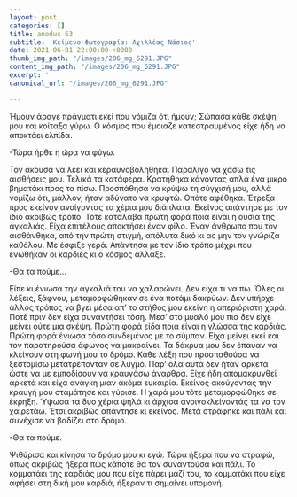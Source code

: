 ```yaml
---
layout: post
categories: []
title: anodus 63
subtitle: 'Κείμενο-Φωτογραφία: Αχιλλέας Νάσιος'
date: 2021-06-01 22:00:00 +0000
thumb_img_path: "/images/206_mg_6291.JPG"
content_img_path: "/images/206_mg_6291.JPG"
excerpt: ''
canonical_url: "/images/206_mg_6291.JPG"

---
```

Ήμουν άραγε πράγματι εκεί που νόμιζα ότι ήμουν; Σώπασα κάθε σκέψη μου και κοίταξα γύρω. Ο κόσμος που έμοιαζε κατεστραμμένος είχε ήδη να αποκτάει ελπίδα.

\-Τώρα ήρθε η ώρα να φύγω.

Τον άκουσα να λέει και κεραυνοβολήθηκα. Παραλίγο να χάσω τις αισθήσεις μου. Τελικά τα κατάφερα. Κρατήθηκα κάνοντας απλά ένα μικρό βηματάκι προς τα πίσω. Προσπάθησα να κρύψω τη σύγχισή μου, αλλά νομίζω ότι, μάλλον, ήταν αδύνατο να κρυφτώ. Οπότε αφέθηκα. Έτρεξα προς εκείνον ανοίγοντας τα χέρια μου διάπλατα. Εκείνος απάντησε με τον ίδιο ακριβώς τρόπο. Τότε κατάλαβα πρώτη φορά ποια είναι η ουσία της αγκαλιάς. Είχα επιτέλους αποκτήσει έναν φίλο. Έναν άνθρωπο που τον αισθάνθηκα, από την πρώτη στιγμή, απόλυτα δικό κι ας μην τον γνώριζα καθόλου. Με έσφιξε γερά. Απάντησα με τον ίδιο τρόπο μέχρι που ενωθήκαν οι καρδιές κι ο κόσμος άλλαξε.

\-Θα τα πούμε…

Είπε κι ένιωσα την αγκαλιά του να χαλαρώνει. Δεν είχα τι να πω. Όλες οι λέξεις, ξάφνου, μεταμορφώθηκαν σε ένα ποτάμι δακρύων. Δεν υπήρχε άλλος τρόπος να βγει μέσα απ’ το στήθος μου εκείνη η απεριόριστη χαρά. Ποτέ πριν δεν είχα συναντήσει τόση. Μεσ’ στο μυαλό μου πια δεν είχε μείνει ούτε μια σκέψη. Πρώτη φορά είδα ποια είναι η γλώσσα της καρδιάς. Πρώτη φορά ένιωσα τόσο συνδεμένος με το σύμπαν. Είχα μείνει εκεί και τον παρατηρούσα άφωνος να μακραίνει. Τα δάκρυα μου δεν έπαυαν να κλείνουν στη φωνή μου το δρόμο. Κάθε λέξη που προσπαθούσα να ξεστομίσω μετατρέπονταν σε λυγμό. Παρ’ όλα αυτά δεν ήταν αρκετά ώστε να με εμποδίσουν να κραυγάσω άναρθρα. Είχε ήδη απομακρυνθεί αρκετά και είχα ανάγκη μιαν ακόμα ευκαιρία. Eκείνος ακούγοντας την κραυγή μου σταμάτησε και γύρισε. Η χαρά μου τότε μεταμορφώθηκε σε έκρηξη. Ύψωσα τα δυο χέρια ψηλά κι άρχισα ανοιγοκλείνοντάς τα να τον χαιρετάω. Έτσι ακριβώς απάντησε κι εκείνος. Μετά στράφηκε και πάλι και συνέχισε να βαδίζει στο δρόμο.

\-Θα τα πούμε.

Ψιθύρισα και κίνησα το δρόμο μου κι εγώ. Τώρα ήξερα που να στραφώ, όπως ακριβώς ήξερα πως κάποτε θα τον συναντούσα και πάλι. Το κομματάκι της καρδιάς μου που είχε πάρει μαζί του, το κομματάκι που είχε αφήσει στη δική μου καρδιά, ήξεραν τι σημαίνει υπομονή.